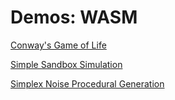 # Demos: WASM

[Conway's Game of Life](https://wg-romank.github.io/wasm-game-of-life/)

[Simple Sandbox Simulation](https://wg-romank.github.io/sands-of-rust/)

[Simplex Noise Procedural Generation](https://wg-romank.github.io/planet-es/)
